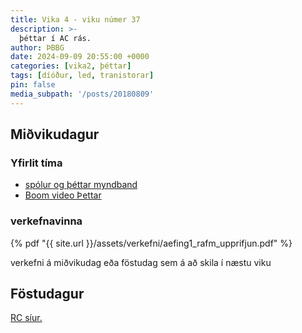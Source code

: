 ```yaml
---
title: Vika 4 - viku númer 37
description: >-
  þéttar í AC rás.
author: ÞBBG
date: 2024-09-09 20:55:00 +0000
categories: [vika2, þéttar]
tags: [díóður, led, tranistorar]
pin: false
media_subpath: '/posts/20180809'
---
```


## Miðvikudagur

### Yfirlit tíma

- [spólur og þéttar myndband](https://youtu.be/UrCFv2qCELI?list=PLFACF44166E3B0FD3&t=270)
- [Boom video Þettar](https://www.youtube.com/watch?v=rbCXKhhzBN0)

### verkefnavinna

{% pdf "{{ site.url }}/assets/verkefni/aefing1_rafm_upprifjun.pdf" %}

verkefni á miðvikudag eða föstudag sem á að skila í næstu viku

## Föstudagur

[RC síur.](https://www.electronics-tutorials.ws/filter/filter_3.html)



